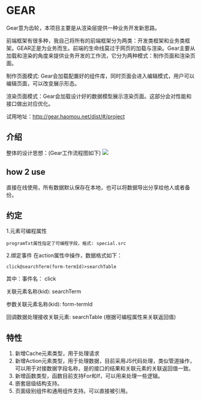 # GEAR

Gear意为齿轮，本项目主要是从渲染层提供一种业务开发新思路。

前端框架有很多种，我自己将所有的前端框架分为两类：开发类框架和业务类框架。GEAR正是为业务而生。前端的生命线莫过于网页的加载与渲染。Gear主要从加载和渲染的角度来提供业务开发的工作流，它分为两种模式：制作页面和渲染页面。

制作页面模式: Gear会加载配置好的组件库，同时页面会进入编辑模式，用户可以编辑页面，可以改变展示形态。

渲染页面模式：Gear会加载设计好的数据模型展示渲染页面。这部分会对性能和接口做出对应优化。

试用地址：http://gear.haomou.net/dist/#/project
## 介绍
整体的设计思想：(Gear工作流程图如下)
![](http://gear.haomou.net/dist/img/flow.png)

## how 2 use
直接在线使用，所有数据默认保存在本地，也可以将数据导出分享给他人或者备份。

## 约定

1.元素可编程属性

    programTxt属性指定了可编程字段，格式: special.src

2.绑定事件
在action属性中操作，数据格式如下：
```
click@searchTerm(form-termId)>searchTable
```
其中：事件名： click

关联元素名称(kid): searchTerm

参数关联元素名称(kid): form-termId

回调数据处理接收关联元素: searchTable (根据可编程属性来关联返回值)

## 特性
1. 新增Cache元素类型，用于处理请求
2. 新增Action元素类型，用于处理数据，目前采用JS代码处理，类似管道操作，可以用于对接数据字段名称，是的接口的结果和关联元素的关联返回值一致。
3. 新增函数类型，函数目前支持For和If，可以用来处理一些逻辑。
4. 嵌套层级结构支持。
5. 页面级别组件和通用组件支持。可以直接被引用。

